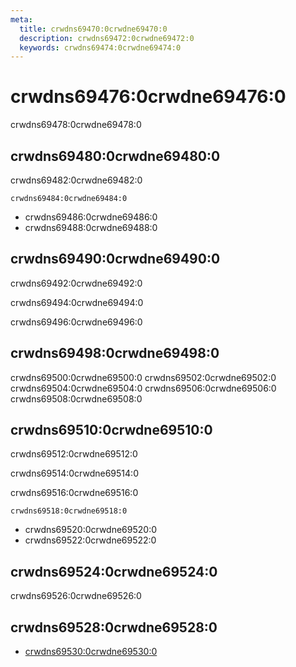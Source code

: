 ```yaml
---
meta:
  title: crwdns69470:0crwdne69470:0
  description: crwdns69472:0crwdne69472:0
  keywords: crwdns69474:0crwdne69474:0
---
```


# crwdns69476:0crwdne69476:0
crwdns69478:0crwdne69478:0

<entry-ad />

## crwdns69480:0crwdne69480:0
crwdns69482:0crwdne69482:0

`crwdns69484:0crwdne69484:0`
- crwdns69486:0crwdne69486:0
- crwdns69488:0crwdne69488:0


## crwdns69490:0crwdne69490:0
crwdns69492:0crwdne69492:0

  crwdns69494:0crwdne69494:0

  crwdns69496:0crwdne69496:0

## crwdns69498:0crwdne69498:0
crwdns69500:0crwdne69500:0
<alert type="success">crwdns69502:0crwdne69502:0</alert>
<alert type="info">crwdns69504:0crwdne69504:0</alert>
<alert type="warning">crwdns69506:0crwdne69506:0</alert>
<alert type="error">crwdns69508:0crwdne69508:0</alert>

## crwdns69510:0crwdne69510:0
crwdns69512:0crwdne69512:0

  crwdns69514:0crwdne69514:0

  crwdns69516:0crwdne69516:0

  `crwdns69518:0crwdne69518:0`
  - crwdns69520:0crwdne69520:0
  - crwdns69522:0crwdne69522:0

## crwdns69524:0crwdne69524:0
crwdns69526:0crwdne69526:0

## crwdns69528:0crwdne69528:0
  - [crwdns69530:0crwdne69530:0]()

<backmatter />
